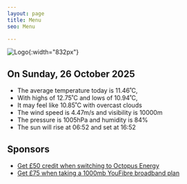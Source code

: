 ```yaml
---
layout: page
title: Menu
seo: Menu

---
```


![Logo](/images/logo.jpg){:width="832px"}

<!-- weather_marker starts -->
## On Sunday, 26 October 2025

- The average temperature today is 11.46˚C,
- With highs of 12.75˚C and lows of 10.94˚C,
- It may feel like 10.85˚C with overcast clouds
- The wind speed is 4.47m/s and visibility is 10000m
- The pressure is 1005hPa and humidity is 84%
- The sun will rise at 06:52 and set at 16:52

<!-- weather_marker ends -->

## Sponsors

- [Get £50 credit when switching to Octopus Energy](https://bit.ly/3oD1nnS)
- [Get £75 when taking a 1000mb YouFibre broadband plan](https://aklam.io/91zWhU?)
